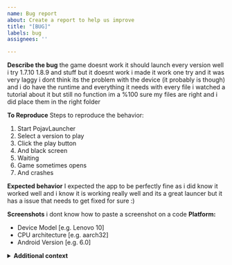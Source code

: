 ```yaml
---
name: Bug report
about: Create a report to help us improve
title: "[BUG]"
labels: bug
assignees: ''

---
```


**Describe the bug**
the game doesnt work it should launch every version well i try 1.7.10 1.8.9 and stuff but it doesnt work i made it work one try and it was very laggy i dont think its the problem with the device (it probably is though) and i do have the runtime and everything it needs with every file i watched a tutorial about it but still no function im a %100 sure my files are right and i did place them in the right folder 

**To Reproduce**
Steps to reproduce the behavior:
1. Start PojavLauncher
2. Select a version to play
3. Click the play button
4. And black screen
5. Waiting
6. Game sometimes opens
7. And crashes

**Expected behavior**
I expected the app to be perfectly fine as i did know it worked well and i know it is working really well and its a great launcer but it has a issue that needs to get fixed for sure :)

**Screenshots**
i dont know how to paste a screenshot on a code
**Platform:**
 - Device Model [e.g. Lenovo 10]
 - CPU architecture [e.g. aarch32] 
 - Android Version [e.g. 6.0]

<details> <summary><b>Additional context</b></summary>
<br>
<pre>
Add any other context about the problem here.
</pre>
</details>
